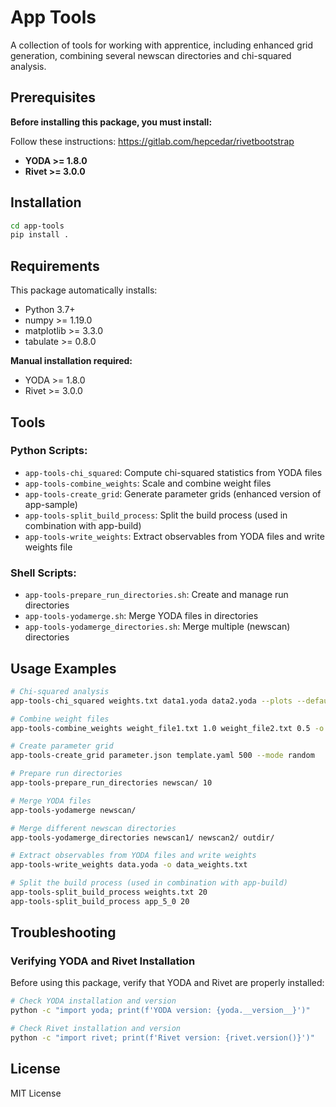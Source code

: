 # App Tools

A collection of tools for working with apprentice, including enhanced grid generation, combining several newscan directories and chi-squared analysis.

## Prerequisites

**Before installing this package, you must install:**

Follow these instructions: https://gitlab.com/hepcedar/rivetbootstrap
- **YODA >= 1.8.0**
- **Rivet >= 3.0.0**

## Installation

```bash
cd app-tools
pip install .
```

## Requirements

This package automatically installs:
- Python 3.7+
- numpy >= 1.19.0
- matplotlib >= 3.3.0
- tabulate >= 0.8.0

**Manual installation required:**
- YODA >= 1.8.0
- Rivet >= 3.0.0

## Tools

### Python Scripts:
- `app-tools-chi_squared`: Compute chi-squared statistics from YODA files
- `app-tools-combine_weights`: Scale and combine weight files
- `app-tools-create_grid`: Generate parameter grids (enhanced version of app-sample)
- `app-tools-split_build_process`: Split the build process (used in combination with app-build)
- `app-tools-write_weights`: Extract observables from YODA files and write weights file

### Shell Scripts:
- `app-tools-prepare_run_directories.sh`: Create and manage run directories
- `app-tools-yodamerge.sh`: Merge YODA files in directories
- `app-tools-yodamerge_directories.sh`: Merge multiple (newscan) directories

## Usage Examples

```bash
# Chi-squared analysis
app-tools-chi_squared weights.txt data1.yoda data2.yoda --plots --default default.yoda

# Combine weight files
app-tools-combine_weights weight_file1.txt 1.0 weight_file2.txt 0.5 -o combined.txt

# Create parameter grid
app-tools-create_grid parameter.json template.yaml 500 --mode random

# Prepare run directories
app-tools-prepare_run_directories newscan/ 10

# Merge YODA files
app-tools-yodamerge newscan/

# Merge different newscan directories
app-tools-yodamerge_directories newscan1/ newscan2/ outdir/

# Extract observables from YODA files and write weights
app-tools-write_weights data.yoda -o data_weights.txt

# Split the build process (used in combination with app-build)
app-tools-split_build_process weights.txt 20
app-tools-split_build_process app_5_0 20
```

## Troubleshooting

### Verifying YODA and Rivet Installation

Before using this package, verify that YODA and Rivet are properly installed:

```bash
# Check YODA installation and version
python -c "import yoda; print(f'YODA version: {yoda.__version__}')"

# Check Rivet installation and version  
python -c "import rivet; print(f'Rivet version: {rivet.version()}')"
```

## License

MIT License
